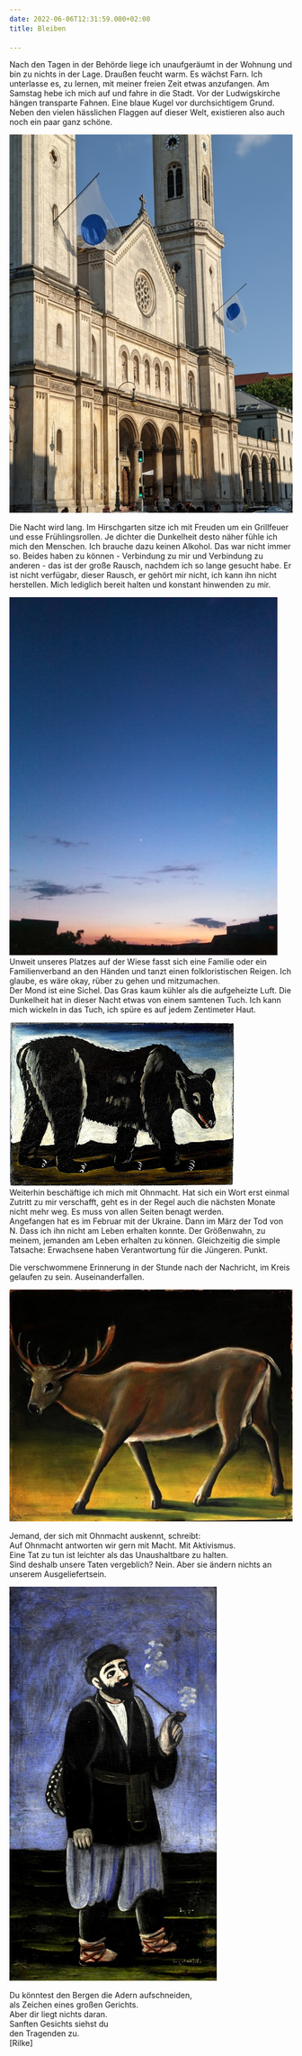 ```yaml
---
date: 2022-06-06T12:31:59.000+02:00
title: Bleiben

---
```

Nach den Tagen in der Behörde liege ich unaufgeräumt in der Wohnung und bin zu nichts in der Lage. Draußen feucht warm. Es wächst Farn. Ich unterlasse es, zu lernen, mit meiner freien Zeit etwas anzufangen. Am Samstag hebe ich mich auf und fahre in die Stadt. Vor der Ludwigskirche hängen transparte Fahnen. Eine blaue Kugel vor durchsichtigem Grund. Neben den vielen hässlichen Flaggen auf dieser Welt, existieren also auch noch ein paar ganz schöne.

![](/uploads/ludwigskirche.jpg)

Die Nacht wird lang. Im Hirschgarten sitze ich mit Freuden um ein Grillfeuer und esse Frühlingsrollen. Je dichter die Dunkelheit desto näher fühle ich mich den Menschen. Ich brauche dazu keinen Alkohol. Das war nicht immer so. Beides haben zu können - Verbindung zu mir und Verbindung zu anderen - das ist der große Rausch, nachdem ich so lange gesucht habe. Er ist nicht verfügabr, dieser Rausch, er gehört mir nicht, ich kann ihn nicht herstellen. Mich lediglich bereit halten und konstant hinwenden zu mir.

![](/uploads/himmel-n.jpg)  
Unweit unseres Platzes auf der Wiese fasst sich eine Familie oder ein Familienverband an den Händen und tanzt einen folkloristischen Reigen. Ich glaube, es wäre okay, rüber zu gehen und mitzumachen.  
Der Mond ist eine Sichel. Das Gras kaum kühler als die aufgeheizte Luft. Die Dunkelheit hat in dieser Nacht etwas von einem samtenen Tuch. Ich kann mich wickeln in das Tuch, ich spüre es auf jedem Zentimeter Haut.

![](/uploads/niko_pirosmani-_black_bear.jpg)  
Weiterhin beschäftige ich mich mit Ohnmacht. Hat sich ein Wort erst einmal Zutritt zu mir verschafft, geht es in der Regel auch die nächsten Monate nicht mehr weg. Es muss von allen Seiten benagt werden.  
Angefangen hat es im Februar mit der Ukraine. Dann im März der Tod von N. Dass ich ihn nicht am Leben erhalten konnte. Der Größenwahn, zu meinem, jemanden am Leben erhalten zu können. Gleichzeitig die simple Tatsache: Erwachsene haben Verantwortung für die Jüngeren. Punkt.

Die verschwommene Erinnerung in der Stunde nach der Nachricht, im Kreis gelaufen zu sein. Auseinanderfallen.

![](/uploads/deer-1909-1-jpg-large-3809317201.jpeg)

Jemand, der sich mit Ohnmacht auskennt, schreibt:  
Auf Ohnmacht antworten wir gern mit Macht. Mit Aktivismus.  
Eine Tat zu tun ist leichter als das Unaushaltbare zu halten.  
Sind deshalb unsere Taten vergeblich? Nein. Aber sie ändern nichts an unserem Ausgeliefertsein.

![](/uploads/rauchender-wanderer.jpg)

Du könntest den Bergen die Adern aufschneiden,  
als Zeichen eines großen Gerichts.  
Aber dir liegt nichts daran.  
Sanften Gesichts siehst du  
den Tragenden zu.  
\[Rilke\]